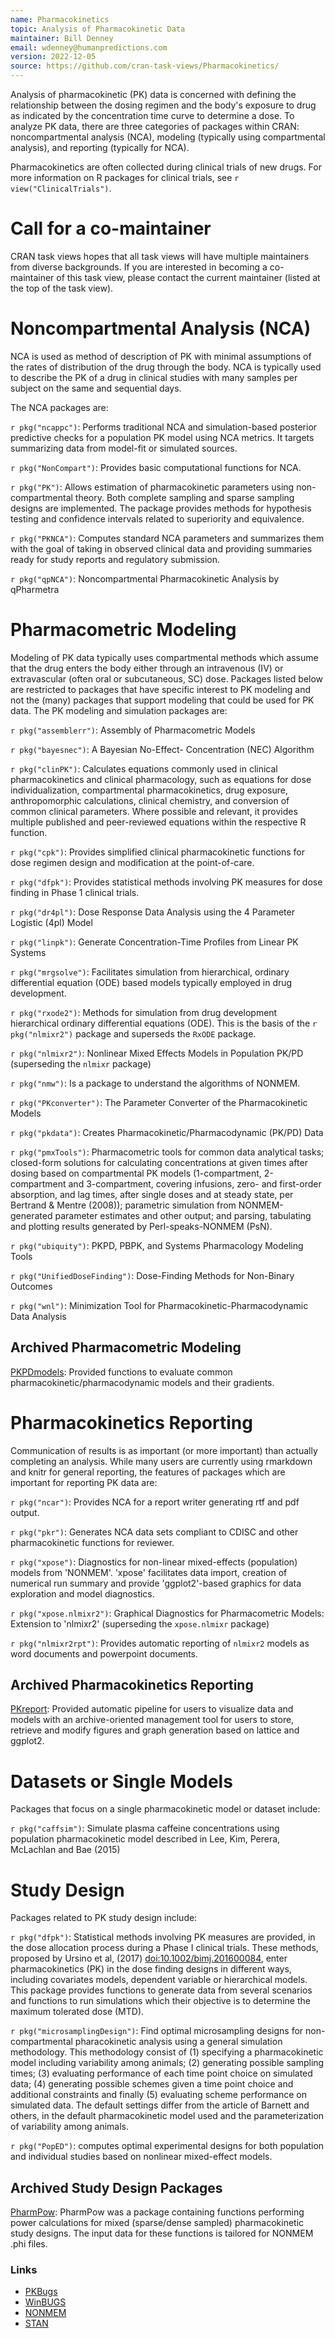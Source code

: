 ```yaml
---
name: Pharmacokinetics
topic: Analysis of Pharmacokinetic Data
maintainer: Bill Denney
email: wdenney@humanpredictions.com
version: 2022-12-05
source: https://github.com/cran-task-views/Pharmacokinetics/
---
```


Analysis of pharmacokinetic (PK) data is concerned with defining the
relationship between the dosing regimen and the body's exposure to drug
as indicated by the concentration time curve to determine a dose. To
analyze PK data, there are three categories of packages within CRAN:
noncompartmental analysis (NCA), modeling (typically using compartmental
analysis), and reporting (typically for NCA).

Pharmacokinetics are often collected during clinical trials of new drugs.  For
more information on R packages for clinical trials, see
`r view("ClinicalTrials")`.

# Call for a co-maintainer

CRAN task views hopes that all task views will have multiple maintainers from
diverse backgrounds.  If you are interested in becoming a co-maintainer of this
task view, please contact the current maintainer (listed at the top of the task
view).

# Noncompartmental Analysis (NCA)

NCA is used as method of description of PK with minimal assumptions of the rates
of distribution of the drug through the body. NCA is typically used to describe
the PK of a drug in clinical studies with many samples per subject on the same
and sequential days.

The NCA packages are:

`r pkg("ncappc")`:
Performs traditional NCA and simulation-based posterior predictive
checks for a population PK model using NCA metrics. It targets
summarizing data from model-fit or simulated sources.

`r pkg("NonCompart")`:
Provides basic computational functions for NCA.

`r pkg("PK")`:
Allows estimation of pharmacokinetic parameters using
non-compartmental theory. Both complete sampling and sparse sampling
designs are implemented. The package provides methods for hypothesis
testing and confidence intervals related to superiority and
equivalence.

`r pkg("PKNCA")`:
Computes standard NCA parameters and summarizes them with the goal
of taking in observed clinical data and providing summaries ready
for study reports and regulatory submission.

`r pkg("qpNCA")`:
Noncompartmental Pharmacokinetic Analysis by qPharmetra

# Pharmacometric Modeling

Modeling of PK data typically uses compartmental methods which assume
that the drug enters the body either through an intravenous (IV) or
extravascular (often oral or subcutaneous, SC) dose. Packages listed
below are restricted to packages that have specific interest to PK
modeling and not the (many) packages that support modeling that could be
used for PK data. The PK modeling and simulation packages are:

`r pkg("assemblerr")`:
Assembly of Pharmacometric Models

`r pkg("bayesnec")`:
A Bayesian No-Effect- Concentration (NEC) Algorithm

`r pkg("clinPK")`:
Calculates equations commonly used in clinical pharmacokinetics and
clinical pharmacology, such as equations for dose individualization,
compartmental pharmacokinetics, drug exposure, anthropomorphic
calculations, clinical chemistry, and conversion of common clinical
parameters. Where possible and relevant, it provides multiple
published and peer-reviewed equations within the respective R
function.

`r pkg("cpk")`:
Provides simplified clinical pharmacokinetic functions for dose
regimen design and modification at the point-of-care.

`r pkg("dfpk")`:
Provides statistical methods involving PK measures for dose finding
in Phase 1 clinical trials.

`r pkg("dr4pl")`:
Dose Response Data Analysis using the 4 Parameter Logistic (4pl) Model

`r pkg("linpk")`:
Generate Concentration-Time Profiles from Linear PK Systems

`r pkg("mrgsolve")`:
Facilitates simulation from hierarchical, ordinary differential
equation (ODE) based models typically employed in drug development.

`r pkg("rxode2")`: Methods for simulation from drug development  hierarchical ordinary 
differential equations (ODE). This is the basis of the `r pkg("nlmixr2")` package and 
superseds the `RxODE` package.

`r pkg("nlmixr2")`:
Nonlinear Mixed Effects Models in Population PK/PD (superseding the `nlmixr`
package)

`r pkg("nmw")`:
Is a package to understand the algorithms of NONMEM.

`r pkg("PKconverter")`:
The Parameter Converter of the Pharmacokinetic Models

`r pkg("pkdata")`:
Creates Pharmacokinetic/Pharmacodynamic (PK/PD) Data

`r pkg("pmxTools")`:
Pharmacometric tools for common data analytical tasks; closed-form
solutions for calculating concentrations at given times after dosing
based on compartmental PK models (1-compartment, 2-compartment and
3-compartment, covering infusions, zero- and first-order absorption,
and lag times, after single doses and at steady state, per Bertrand
& Mentre (2008)); parametric simulation from NONMEM-generated
parameter estimates and other output; and parsing, tabulating and
plotting results generated by Perl-speaks-NONMEM (PsN).

`r pkg("ubiquity")`:
PKPD, PBPK, and Systems Pharmacology Modeling Tools

`r pkg("UnifiedDoseFinding")`:
Dose-Finding Methods for Non-Binary Outcomes

`r pkg("wnl")`:
Minimization Tool for Pharmacokinetic-Pharmacodynamic Data Analysis

## Archived Pharmacometric Modeling

[PKPDmodels](https://cran.r-project.org/web/packages/PKPDmodels/index.html):
Provided functions to evaluate common pharmacokinetic/pharmacodynamic models and
their gradients.

# Pharmacokinetics Reporting

Communication of results is as important (or more important) than
actually completing an analysis. While many users are currently using
rmarkdown and knitr for general reporting, the features of packages
which are important for reporting PK data are:

`r pkg("ncar")`:
Provides NCA for a report writer generating rtf and pdf output.

`r pkg("pkr")`:
Generates NCA data sets compliant to CDISC and other pharmacokinetic
functions for reviewer.

`r pkg("xpose")`:
Diagnostics for non-linear mixed-effects (population) models from
'NONMEM'. 'xpose' facilitates data import, creation of numerical
run summary and provide 'ggplot2'-based graphics for data
exploration and model diagnostics.

`r pkg("xpose.nlmixr2")`:
Graphical Diagnostics for Pharmacometric Models: Extension to 'nlmixr2'
(superseding the `xpose.nlmixr` package)

`r pkg("nlmixr2rpt")`: Provides automatic reporting of `nlmixr2` models as
word documents and powerpoint documents.

## Archived Pharmacokinetics Reporting

[PKreport](https://cran.r-project.org/web/packages/PKreport/index.html):
Provided automatic pipeline for users to visualize data and models
with an archive-oriented management tool for users to store,
retrieve and modify figures and graph generation based on lattice
and ggplot2.

# Datasets or Single Models

Packages that focus on a single pharmacokinetic model or dataset include:

`r pkg("caffsim")`:
Simulate plasma caffeine concentrations using population
pharmacokinetic model described in Lee, Kim, Perera, McLachlan and
Bae (2015)

# Study Design

Packages related to PK study design include:

`r pkg("dfpk")`:
Statistical methods involving PK measures are provided, in the dose allocation
process during a Phase I clinical trials. These methods, proposed by Ursino et
al, (2017) <doi:10.1002/bimj.201600084>, enter pharmacokinetics (PK) in the dose
finding designs in different ways, including covariates models, dependent
variable or hierarchical models. This package provides functions to generate
data from several scenarios and functions to run simulations which their
objective is to determine the maximum tolerated dose (MTD).

`r pkg("microsamplingDesign")`:
Find optimal microsampling designs for non-compartmental
pharacokinetic analysis using a general simulation methodology. This
methodology consist of (1) specifying a pharmacokinetic model
including variability among animals; (2) generating possible
sampling times; (3) evaluating performance of each time point choice
on simulated data; (4) generating possible schemes given a time
point choice and additional constraints and finally (5) evaluating
scheme performance on simulated data. The default settings differ
from the article of Barnett and others, in the default
pharmacokinetic model used and the parameterization of variability
among animals.

`r pkg("PopED")`:  computes optimal experimental designs for both 
population and individual studies based on nonlinear mixed-effect models.

## Archived Study Design Packages

[PharmPow](https://cran.r-project.org/web/packages/PharmPow/index.html):
PharmPow was a package containing functions performing power calculations for
mixed (sparse/dense sampled) pharmacokinetic study designs. The input data for
these functions is tailored for NONMEM .phi files.


### Links
-   [PKBugs](https://www.mrc-bsu.cam.ac.uk/software/bugs/the-bugs-project-pkbugs/)
-   [WinBUGS](http://winbugs-development.mrc-bsu.cam.ac.uk/)
-   [NONMEM](http://www.iconplc.com/innovation/nonmem/)
-   [STAN](http://mc-stan.org/)
